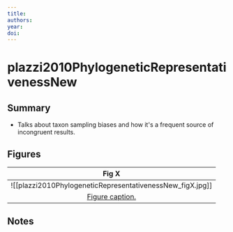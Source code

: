 ```yaml
---
title:
authors:
year:
doi:
---
```


# plazzi2010PhylogeneticRepresentativenessNew

## Summary

- Talks about taxon sampling biases and how it's a frequent source of incongruent results.

## Figures

|                    Fig X                     |
|:--------------------------------------------:|
| ![[plazzi2010PhylogeneticRepresentativenessNew_figX.jpg]] |
| [Figure caption.](plazzi2010PhylogeneticRepresentativenessNew) |


## Notes